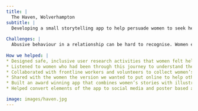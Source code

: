 ```yaml
---
title: |
  The Haven, Wolverhampton
subtitle: |
  Developing a small storytelling app to help persuade women to seek help
  
Challenges: |
  Abusive behaviour in a relationship can be hard to recognise. Women experiencing abuse often are unaware that support is available. Online support tools can be jargon laden and lack relatable examples.
  
How we helped: |
* Designed safe, inclusive user research activities that women felt helped them as well as helping us
* Listened to women who had been through this journey to understand the fears and barriers they wanted us to focus on
* Collaborated with frontline workers and volunteers to collect women’s stories.
* Shared with the women the version we wanted to put online to help others
* Built an award winning app that combines women’s stories with illustrations and encourages people to call a helpline
* Helped convert elements of the app to social media and poster based advertising

image: images/haven.jpg
---
```

